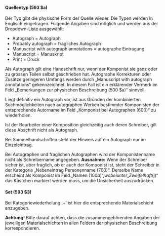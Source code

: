#### Quellentyp (593 $a)

Der Typ gibt die physische Form der Quelle wieder. Die Typen werden in Englisch eingetragen. Folgende Angaben sind möglich und werden aus der Dropdown-Liste ausgewählt:

- Autograph = Autograph
- Probably autograph = fragliches Autograph
- Manuscript with autograph annotations = autographe Eintragung
- Manuscript = Manuskript
- Print = Druck

Als Autograph gilt eine Handschrift nur, wenn der Komponist sie ganz oder zu grossen Teilen selbst geschrieben hat. Autographe Korrekturen oder Zusätze geringeren Umfangs werden durch „Manuscript with autograph annotations“ gekennzeichnet. In diesem Fall ist ein erklärender Vermerk im Feld „Bemerkungen zur physischen Beschreibung (500 $a)“ sinnvoll.

Liegt definitiv ein Autograph vor, ist aus Gründen der kombinierten Suchmöglichkeiten nach autographen Werken bestimmter Komponisten der entsprechende Autorname im Feld „Komponist bei Autographen (600)“ zu wiederholen.

Ist der Bearbeiter einer Komposition gleichzeitig auch deren Schreiber, gilt diese Abschrift nicht als Autograph.

Bei Sammelhandschriften steht der Hinweis auf ein Autograph nur im Einzeleintrag.

Bei Autographen und fraglichen Autographen wird der Komponistenname nicht als Schreibername angegeben. **Ausnahme:** Wenn der Schreiber sicher ist, aber fraglich, ob er auch der Komponist ist, steht der Schreiber in der Kategorie „Nebeneintrag Personenname (700)“. Derselbe Name erscheint als Komponist im Feld „Namen (100$a)“, wobei unter „Zweifelhaft ($j)“ das Kästchen markiert werden muss, um die Unsicherheit auszudrücken.

#### Set (593 $3)

Bei Kategoriewiederholung ‚+’ ist hier die entsprechende Materialschicht anzugeben.

**Achtung!** Bitte darauf achten, dass die zusammengehörenden Angaben der jeweiligen Materialschichten in allen Feldern der physischen Beschreibung korrespondieren.